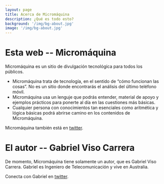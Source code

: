 ```yaml
---
layout: page
title: Acerca de Micromáquina
description: ¿Qué es todo esto?
background: '/img/bg-about.jpg'
image: '/img/bg-about.jpg'
---
```

# Esta web -- Micromáquina 
Micromáquina es un sitio de divulgación tecnológica para todos los públicos.

- Micromáquina trata de tecnología, en el sentido de “cómo funcionan las cosas”. No es un sitio donde encontrarás el análisis del último teléfono móvil.
- Micromáquina usa un lenguje que podrás entender, material de apoyo y ejemplos prácticos para ponerte al día en las cuestiones más básicas.
- Cualquier persona con conocimientos tan esenciales como aritmética y lógica básicas podrá abrirse camino en los contenidos de Micromáquina.

Micromáquina también está en [twitter](https://twitter.com/micro_maquina).

# El autor -- Gabriel Viso Carrera 
De momento, Micromáquina tiene solamente un autor, que es Gabriel Viso Carrera. Gabriel es Ingeniero de Telecomunicación y vive en Australia.

Conecta con Gabriel en [twitter](https://twitter.com/gvisoc).